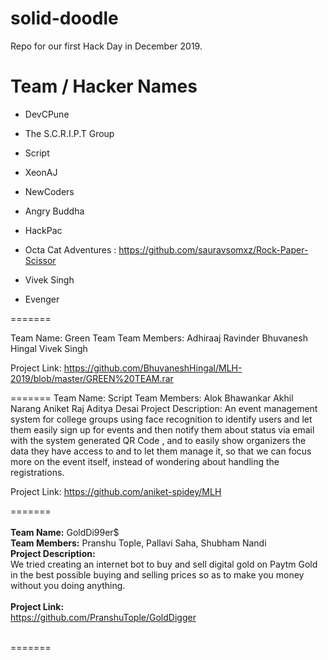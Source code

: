 # solid-doodle
Repo for our first Hack Day in December 2019.

# Team / Hacker Names

 * DevCPune
 
 
 * The S.C.R.I.P.T Group
 
 
 * Script
 
 
 * XeonAJ
 
 
 * NewCoders
 
 
 * Angry Buddha
 
 
 * HackPac
 
 
 * Octa Cat Adventures : https://github.com/sauravsomxz/Rock-Paper-Scissor
 
 
 * Vivek Singh
 
 
 * Evenger
 
 =======
 
 Team Name: Green Team
  Team Members:
          Adhiraaj Ravinder
          Bhuvanesh Hingal
          Vivek Singh
   
 Project Link: https://github.com/BhuvaneshHingal/MLH-2019/blob/master/GREEN%20TEAM.rar

=======
Team Name: Script
 Team Members: 
            Alok Bhawankar
            Akhil Narang
            Aniket Raj
            Aditya Desai
 Project Description:
             An event management system for college groups using face recognition to identify users and let them easily sign up for events and then notify them about status via email with the system generated QR Code , and to easily show organizers the data they have access to and to let them manage it, so that we can focus more on the event itself, instead of wondering about handling the registrations.
             
Project Link:
		          https://github.com/aniket-spidey/MLH

=======
<br /><br />
**Team Name:** GoldDi99er$
<br />**Team Members:** Pranshu Tople, Pallavi Saha, Shubham Nandi
<br />**Project Description:**
<br />We tried creating an internet bot to buy and sell digital gold on Paytm Gold in the best possible buying and selling prices so as to make you money without you doing anything. 
<br />         
**Project Link:**
<br />https://github.com/PranshuTople/GoldDigger
<br /><br />

=======